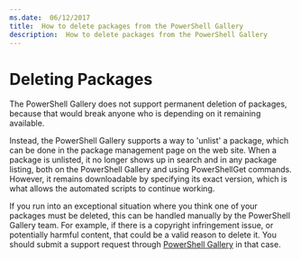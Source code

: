 ```yaml
---
ms.date:  06/12/2017
title:  How to delete packages from the PowerShell Gallery
description:  How to delete packages from the PowerShell Gallery
---
```

# Deleting Packages

The PowerShell Gallery does not support permanent deletion of packages, because that would break
anyone who is depending on it remaining available.

Instead, the PowerShell Gallery supports a way to 'unlist' a package, which can be done in the
package management page on the web site. When a package is unlisted, it no longer shows up in search
and in any package listing, both on the PowerShell Gallery and using PowerShellGet commands.
However, it remains downloadable by specifying its exact version, which is what allows the automated
scripts to continue working.

If you run into an exceptional situation where you think one of your packages must be deleted, this
can be handled manually by the PowerShell Gallery team. For example, if there is a copyright
infringement issue, or potentially harmful content, that could be a valid reason to delete it. You
should submit a support request through [PowerShell Gallery](https://www.PowerShellGallery.com) in
that case.
